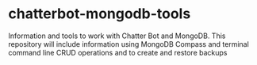 # chatterbot-mongodb-tools
Information and tools to work with Chatter Bot and MongoDB. This repository will include information using MongoDB Compass and terminal command line CRUD operations and to create and restore backups 
